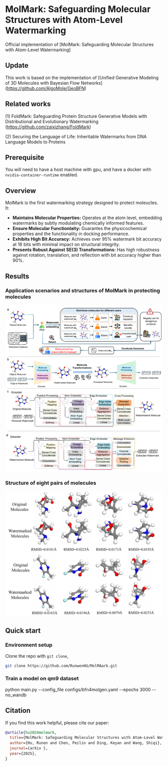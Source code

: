 
# MolMark: Safeguarding Molecular Structures with Atom-Level Watermarking

Official implementation of [MolMark: Safeguarding Molecular Structures with Atom-Level Watermarking]

## Update
This work is based on the implementation of [Unified Generative Modeling of 3D Molecules with Bayesian Flow Networks] (https://github.com/AlgoMole/GeoBFN) 
## Related works
(1) FoldMark: Safeguarding Protein Structure Generative Models with Distributional and Evolutionary Watermarking (https://github.com/zaixizhang/FoldMark)

(2) Securing the Language of Life: Inheritable Watermarks from DNA Language Models to Proteins

## Prerequisite
You will need to have a host machine with gpu, and have a docker with `nvidia-container-runtime` enabled.

## Overview
MolMark is the first watermarking strategy designed to protect moleucles. It:
- **Maintains Molecular Properties:** Operates at the atom level, embedding watermarks by subtly modulating chemically informed features.
- **Ensure Molecular Functionlaity:** Guarantes the physicochemical properties and the functionality in docking performance.
- **Exhibits High Bit Accuracy:** Achieves over 95% watermark bit accuracy at 16 bits with minimal impact on structural integrity.
- **Presents Robust Against SE(3) Transformations:** Has high robustness against rotation, translation, and reflection with bit accuracy higher than 90%.


## Results
### Application scenarios and structures of MolMark in protecting molecules
<div align=center>
<img src="https://github.com/RunwenHu/MolMark/blob/main/results/fig1.jpg" width="600"/>
</div>

### Structure of eight pairs of molecules
<div align=center>
<img src="https://github.com/RunwenHu/MolMark/blob/main/results/fig2.jpg" width="600"/>
</div>


## Quick start

### Environment setup
Clone the repo with `git clone`,
```bash
git clone https://github.com/RunwenHU/MolMAark.git
```

### Train a model on qm9 dataset

python main.py --config_file configs/bfn4molgen.yaml --epochs 3000 --no_wandb


## Citation

If you find this work helpful, please cite our paper:

```bibtex
@article{hu2024molmark,
  title={MolMark: Safeguarding Molecular Structures with Atom-Level Watermarking},
  author={Hu, Runen and Chen, Peilin and Ding, Keyan and Wang, Shiqi},
  journal={arXiv },
  year={2025},
}
```






